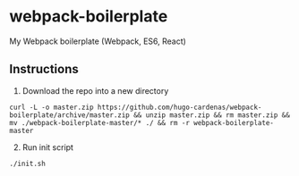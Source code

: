 # webpack-boilerplate
My Webpack boilerplate (Webpack, ES6, React)

## Instructions

1. Download the repo into a new directory
```
curl -L -o master.zip https://github.com/hugo-cardenas/webpack-boilerplate/archive/master.zip && unzip master.zip && rm master.zip && mv ./webpack-boilerplate-master/* ./ && rm -r webpack-boilerplate-master
```
2. Run init script
```
./init.sh
```
